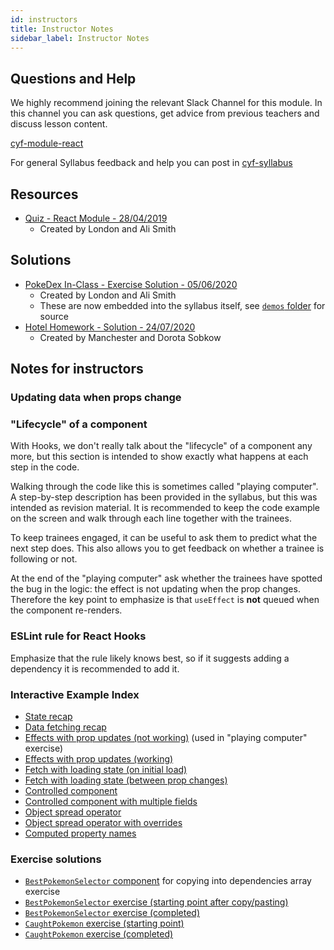 ```yaml
---
id: instructors
title: Instructor Notes
sidebar_label: Instructor Notes
---
```


## Questions and Help

We highly recommend joining the relevant Slack Channel for this module. In this channel you can ask questions, get advice from previous teachers and discuss lesson content.

[cyf-module-react](https://codeyourfuture.slack.com/archives/C76GQDRH9)

For general Syllabus feedback and help you can post in [cyf-syllabus](https://codeyourfuture.slack.com/archives/C012UUW69S8)

## Resources

- [Quiz - React Module - 28/04/2019](https://github.com/CodeYourFuture/react-quiz)
  - Created by London and Ali Smith

## Solutions

- [PokeDex In-Class - Exercise Solution - 05/06/2020](https://github.com/CodeYourFuture/pokedex-solution)
  - Created by London and Ali Smith
  - These are now embedded into the syllabus itself, see [`demos` folder](https://github.com/CodeYourFuture/syllabus/tree/master/docs/react/week-3/demos) for source
- [Hotel Homework - Solution - 24/07/2020](https://github.com/CodeYourFuture/Hotel-React-solution)
  - Created by Manchester and Dorota Sobkow

## Notes for instructors

### Updating data when props change

### "Lifecycle" of a component

With Hooks, we don't really talk about the "lifecycle" of a component any more, but this section is intended to show exactly what happens at each step in the code.

Walking through the code like this is sometimes called "playing computer". A step-by-step description has been provided in the syllabus, but this was intended as revision material. It is recommended to keep the code example on the screen and walk through each line together with the trainees.

To keep trainees engaged, it can be useful to ask them to predict what the next step does. This also allows you to get feedback on whether a trainee is following or not.

At the end of the "playing computer" ask whether the trainees have spotted the bug in the logic: the effect is not updating when the prop changes. Therefore the key point to emphasize is that `useEffect` is **not** queued when the component re-renders.

### ESLint rule for React Hooks

Emphasize that the rule likely knows best, so if it suggests adding a dependency it is recommended to add it.

### Interactive Example Index

- [State recap](https://codesandbox.io/s/react-3-state-recap-38x3b?file=/src/Counter.js)
- [Data fetching recap](https://codesandbox.io/s/react-3-recap-h2p24?file=/src/MartianPhotoFetcher.js)
- [Effects with prop updates (not working)](https://codesandbox.io/s/fetch-with-prop-updates-starting-point-x1dox?file=/src/App.js) (used in "playing computer" exercise)
- [Effects with prop updates (working)](https://codesandbox.io/s/fetch-with-prop-updates-working-64vw3?file=/src/App.js)
- [Fetch with loading state (on initial load)](https://codesandbox.io/s/fetch-with-loading-state-part-1-7bi9z?file=/src/FetchWithLoadingState.js)
- [Fetch with loading state (between prop changes)](https://codesandbox.io/s/fetch-with-loading-state-part-2-dvu6k?file=/src/FetchWithLoadingState.js)
- [Controlled component](https://codesandbox.io/s/controlled-component-4jq1yqy8kx?file=/src/SimpleReminder.js)
- [Controlled component with multiple fields](https://codesandbox.io/s/controlled-component-createaccountform-m7p083zn6p?file=/src/CreateAccountForm.js)
- [Object spread operator](https://jsbin.com/suyekiwezu/edit?js,console)
- [Object spread operator with overrides](https://jsbin.com/hiwuwobeza/edit?js,console)
- [Computed property names](https://jsbin.com/jegerohati/edit?js,console)

### Exercise solutions

- [`BestPokemonSelector` component](https://codesandbox.io/s/bestpokemonselector-component-mdz0o?file=/src/BestPokemonSelector.js) for copying into dependencies array exercise
- [`BestPokemonSelector` exercise (starting point after copy/pasting)](https://codesandbox.io/s/bestpokemonselector-exercise-starting-point-yt3cw?file=/src/BestPokemonSelector.js)
- [`BestPokemonSelector` exercise (completed)](https://codesandbox.io/s/bestpokemonselector-exercise-finishing-point-pcfwp?file=/src/BestPokemonSelector.js)
- [`CaughtPokemon` exercise (starting point)](https://codesandbox.io/s/caughtpokemon-form-exercise-starting-point-t5wul?file=/src/CaughtPokemon.js)
- [`CaughtPokemon` exercise (completed)](https://codesandbox.io/s/caughtpokemon-form-component-wx99d?file=/src/CaughtPokemon.js)
